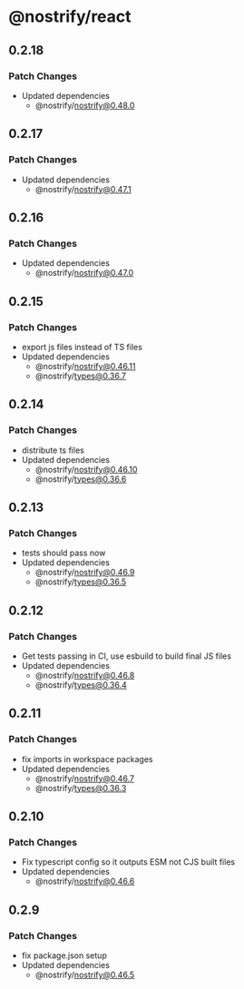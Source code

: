 # @nostrify/react

## 0.2.18

### Patch Changes

- Updated dependencies
  - @nostrify/nostrify@0.48.0

## 0.2.17

### Patch Changes

- Updated dependencies
  - @nostrify/nostrify@0.47.1

## 0.2.16

### Patch Changes

- Updated dependencies
  - @nostrify/nostrify@0.47.0

## 0.2.15

### Patch Changes

- export js files instead of TS files
- Updated dependencies
  - @nostrify/nostrify@0.46.11
  - @nostrify/types@0.36.7

## 0.2.14

### Patch Changes

- distribute ts files
- Updated dependencies
  - @nostrify/nostrify@0.46.10
  - @nostrify/types@0.36.6

## 0.2.13

### Patch Changes

- tests should pass now
- Updated dependencies
  - @nostrify/nostrify@0.46.9
  - @nostrify/types@0.36.5

## 0.2.12

### Patch Changes

- Get tests passing in CI, use esbuild to build final JS files
- Updated dependencies
  - @nostrify/nostrify@0.46.8
  - @nostrify/types@0.36.4

## 0.2.11

### Patch Changes

- fix imports in workspace packages
- Updated dependencies
  - @nostrify/nostrify@0.46.7
  - @nostrify/types@0.36.3

## 0.2.10

### Patch Changes

- Fix typescript config so it outputs ESM not CJS built files
- Updated dependencies
  - @nostrify/nostrify@0.46.6

## 0.2.9

### Patch Changes

- fix package.json setup
- Updated dependencies
  - @nostrify/nostrify@0.46.5
